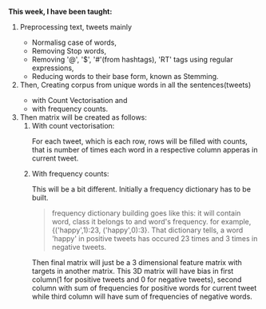 <b>This week, I have been taught:</b>
<ol>
    <li>Preprocessing text, tweets mainly</li>
        <ul>
            <li>Normalisg case of words,</li>
            <li>Removing Stop words,</li>
            <li>Removing '@', '$', '#'(from hashtags), 'RT' tags using regular expressions,</li>
            <li>Reducing words to their base form, known as Stemming.</li>
        </ul>
    <li>Then, Creating corpus from unique words in all the sentences(tweets)</li>
        <ul>
            <li>with Count Vectorisation and</li>
            <li>with frequency counts.</li>
        </ul>
    <li>Then matrix will be created as follows:
        <ol>
            <li>With count vectorisation:</li>
                <p>For each tweet, which is each row, rows will be filled with counts, that is number of times each word in a respective column apperas in current tweet.</p>
            <li>With frequency counts:</li>
                <p>
                    This will be a bit different. Initially a frequency dictionary has to be built.
                        <blockquote>
                            frequency dictionary building goes like this: it will contain word, class it belongs to and word's frequency. for example, {('happy',1):23, ('happy',0):3}. That dictionary tells, a word 'happy' in positive tweets has occured 23 times and 3 times in negative tweets.
                        </blockquote>
                    Then final matrix will just be a 3 dimensional feature matrix with targets in another matrix. This 3D matrix will have bias in first column(1 for positive tweets and 0 for negative tweets), second column with sum of frequencies for positive words for current tweet while third column will have sum of frequencies of negative words.
                </p>
        </ol>
    </li>
</ol>
